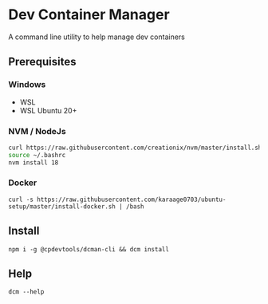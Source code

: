# Dev Container Manager

A command line utility to help manage dev containers

## Prerequisites

### Windows

- WSL
- WSL Ubuntu 20+

### NVM / NodeJs

```bash
curl https://raw.githubusercontent.com/creationix/nvm/master/install.sh | bash
source ~/.bashrc
nvm install 18
```

### Docker

`curl -s https://raw.githubusercontent.com/karaage0703/ubuntu-setup/master/install-docker.sh | /bash`

## Install

`npm i -g @cpdevtools/dcman-cli && dcm install`

## Help

`dcm --help`
